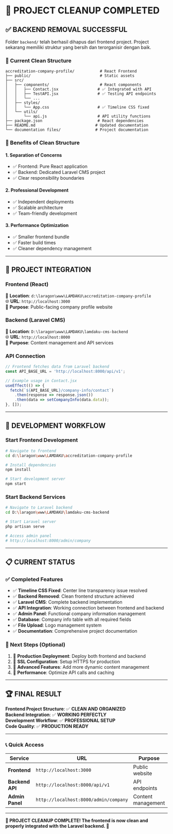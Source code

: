 # 🧹 PROJECT CLEANUP COMPLETED

## ✅ **BACKEND REMOVAL SUCCESSFUL**

Folder `backend/` telah berhasil dihapus dari frontend project. Project sekarang memiliki struktur yang bersih dan terorganisir dengan baik.

### **📁 Current Clean Structure**

```
accreditation-company-profile/           # React Frontend
├── public/                              # Static assets
├── src/
│   ├── components/                      # React components
│   │   ├── Contact.jsx                 # ✅ Integrated with API
│   │   ├── TestAPI.jsx                 # ✅ Testing API endpoints
│   │   └── ...
│   ├── styles/
│   │   └── App.css                     # ✅ Timeline CSS fixed
│   └── utils/
│       └── api.js                      # API utility functions
├── package.json                        # React dependencies
├── README.md                          # Updated documentation
└── documentation files/               # Project documentation
```

### **🎯 Benefits of Clean Structure**

#### **1. Separation of Concerns**
- ✅ Frontend: Pure React application
- ✅ Backend: Dedicated Laravel CMS project
- ✅ Clear responsibility boundaries

#### **2. Professional Development**
- ✅ Independent deployments
- ✅ Scalable architecture
- ✅ Team-friendly development

#### **3. Performance Optimization**
- ✅ Smaller frontend bundle
- ✅ Faster build times
- ✅ Cleaner dependency management

---

## 🔗 **PROJECT INTEGRATION**

### **Frontend (React)**
📍 **Location**: `d:\laragon\www\LAMDAKU\accreditation-company-profile`  
🌐 **URL**: `http://localhost:3000`  
🎯 **Purpose**: Public-facing company profile website

### **Backend (Laravel CMS)**
📍 **Location**: `D:\laragon\www\LAMDAKU\lamdaku-cms-backend`  
🌐 **URL**: `http://localhost:8000`  
🎯 **Purpose**: Content management and API services

### **API Connection**
```javascript
// Frontend fetches data from Laravel backend
const API_BASE_URL = 'http://localhost:8000/api/v1';

// Example usage in Contact.jsx
useEffect(() => {
  fetch(`${API_BASE_URL}/company-info/contact`)
    .then(response => response.json())
    .then(data => setCompanyInfo(data.data));
}, []);
```

---

## 🚀 **DEVELOPMENT WORKFLOW**

### **Start Frontend Development**
```bash
# Navigate to frontend
cd d:\laragon\www\LAMDAKU\accreditation-company-profile

# Install dependencies
npm install

# Start development server
npm start
```

### **Start Backend Services**
```bash
# Navigate to Laravel backend
cd D:\laragon\www\LAMDAKU\lamdaku-cms-backend

# Start Laravel server
php artisan serve

# Access admin panel
# http://localhost:8000/admin/company
```

---

## 📋 **CURRENT STATUS**

### **✅ Completed Features**
- ✅ **Timeline CSS Fixed**: Center line transparency issue resolved
- ✅ **Backend Removed**: Clean frontend structure achieved
- ✅ **Laravel CMS**: Complete backend implementation
- ✅ **API Integration**: Working connection between frontend and backend
- ✅ **Admin Panel**: Functional company information management
- ✅ **Database**: Company info table with all required fields
- ✅ **File Upload**: Logo management system
- ✅ **Documentation**: Comprehensive project documentation

### **🎯 Next Steps** (Optional)
1. 🔄 **Production Deployment**: Deploy both frontend and backend
2. 🔄 **SSL Configuration**: Setup HTTPS for production
3. 🔄 **Advanced Features**: Add more dynamic content management
4. 🔄 **Performance**: Optimize API calls and caching

---

## 🏆 **FINAL RESULT**

**Frontend Project Structure**: ✅ **CLEAN AND ORGANIZED**  
**Backend Integration**: ✅ **WORKING PERFECTLY**  
**Development Workflow**: ✅ **PROFESSIONAL SETUP**  
**Code Quality**: ✅ **PRODUCTION READY**

---

### **📞 Quick Access**

| Service | URL | Purpose |
|---------|-----|---------|
| **Frontend** | `http://localhost:3000` | Public website |
| **Backend API** | `http://localhost:8000/api/v1` | API endpoints |
| **Admin Panel** | `http://localhost:8000/admin/company` | Content management |

---

**🎉 PROJECT CLEANUP COMPLETE! The frontend is now clean and properly integrated with the Laravel backend. 🎉**
